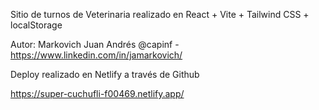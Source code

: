 Sitio de turnos de Veterinaria realizado en React + Vite + Tailwind CSS + localStorage

Autor: Markovich Juan Andrés @capinf - https://www.linkedin.com/in/jamarkovich/

Deploy realizado en Netlify a través de Github

https://super-cuchufli-f00469.netlify.app/
